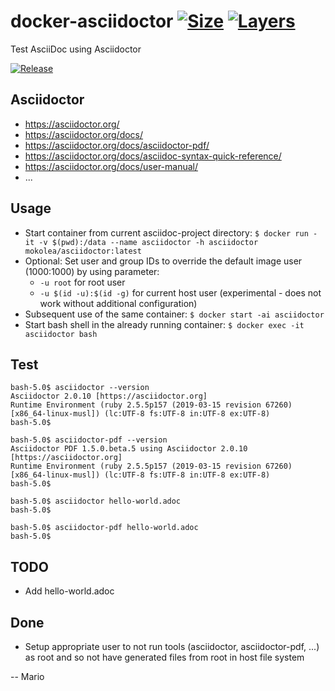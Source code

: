 # docker-asciidoctor [![Size](https://img.shields.io/microbadger/image-size/mokolea/asciidoctor.svg)](https://hub.docker.com/r/mokolea/asciidoctor) [![Layers](https://img.shields.io/microbadger/layers/mokolea/asciidoctor.svg)](https://hub.docker.com/r/mokolea/asciidoctor)

Test AsciiDoc using Asciidoctor

[![Release](https://img.shields.io/github/release/Mokolea/docker-asciidoctor.svg)](https://github.com/Mokolea/docker-asciidoctor/releases)

## Asciidoctor
 - https://asciidoctor.org/
 - https://asciidoctor.org/docs/
 - https://asciidoctor.org/docs/asciidoctor-pdf/
 - https://asciidoctor.org/docs/asciidoc-syntax-quick-reference/
 - https://asciidoctor.org/docs/user-manual/
 - ...

## Usage
 - Start container from current asciidoc-project directory: `$ docker run -it -v $(pwd):/data --name asciidoctor -h asciidoctor mokolea/asciidoctor:latest`
 - Optional: Set user and group IDs to override the default image user (1000:1000) by using parameter:
    - `-u root` for root user
    - `-u $(id -u):$(id -g)` for current host user (experimental - does not work without additional configuration)
 - Subsequent use of the same container: `$ docker start -ai asciidoctor`
 - Start bash shell in the already running container: `$ docker exec -it asciidoctor bash`

## Test
```
bash-5.0$ asciidoctor --version
Asciidoctor 2.0.10 [https://asciidoctor.org]
Runtime Environment (ruby 2.5.5p157 (2019-03-15 revision 67260) [x86_64-linux-musl]) (lc:UTF-8 fs:UTF-8 in:UTF-8 ex:UTF-8)
bash-5.0$ 

bash-5.0$ asciidoctor-pdf --version
Asciidoctor PDF 1.5.0.beta.5 using Asciidoctor 2.0.10 [https://asciidoctor.org]
Runtime Environment (ruby 2.5.5p157 (2019-03-15 revision 67260) [x86_64-linux-musl]) (lc:UTF-8 fs:UTF-8 in:UTF-8 ex:UTF-8)
bash-5.0$ 

bash-5.0$ asciidoctor hello-world.adoc 
bash-5.0$ 

bash-5.0$ asciidoctor-pdf hello-world.adoc 
bash-5.0$ 
```

## TODO
 - Add hello-world.adoc

## Done
 - Setup appropriate user to not run tools (asciidoctor, asciidoctor-pdf, ...) as root and so not have generated files from root in host file system

-- Mario
